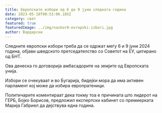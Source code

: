 ```yaml
---
title: Европските избори од 6 до 9 јуни следната година
date: 2023-05-18T00:53:06.185Z
category: свет
featured: true
featuredImage: ../img/naskor0-evropski-izbori.jpg
author: Вардарски
---
```

Следните европски избори треба да се одржат меѓу 6 и 9 јуни 2024 година, објави шведското претседателство со Советот на ЕУ, цитирано од БНТ.

Ова денеска го договорија амбасадорите на земјите од Европската унија.

Избори се очекуваат и во Бугарија, бидејќи мора да има активен парламент кој може да избира европратеници.

Политичарите коментираат дека токму тоа е причината што лидерот на ГЕРБ, Бојко Борисов, предложил експертски кабинет со премиерката Марија Габриел да дејствува една година.